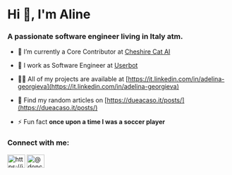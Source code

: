 <h1 align="left">Hi 👋, I'm Aline</h1>
<h3 align="left">A passionate software engineer living in Italy atm.</h3>

- 🔭 I’m currently a Core Contributor at [Cheshire Cat AI](https://github.com/cheshire-cat-ai)

- 👯 I work as Software Engineer at [Userbot](https://userbot.ai)

- 👨‍💻 All of my projects are available at [https://it.linkedin.com/in/adelina-georgieva](https://it.linkedin.com/in/adelina-georgieva)

- 📝 Find my random articles on [https://dueacaso.it/posts/](https://dueacaso.it/posts/)

- ⚡ Fun fact **once upon a time I was a soccer player**

<h3 align="left">Connect with me:</h3>
<p align="left">
<a href="https://linkedin.com/in/https://it.linkedin.com/in/adelina-georgieva" target="blank"><img align="center" src="https://raw.githubusercontent.com/rahuldkjain/github-profile-readme-generator/master/src/images/icons/Social/linked-in-alt.svg" alt="https://it.linkedin.com/in/adelina-georgieva" height="30" width="40" /></a>
<a href="https://www.hackerrank.com/@doncheva_adelina" target="blank"><img align="center" src="https://raw.githubusercontent.com/rahuldkjain/github-profile-readme-generator/master/src/images/icons/Social/hackerrank.svg" alt="@doncheva_adelina" height="30" width="40" /></a>
</p>

